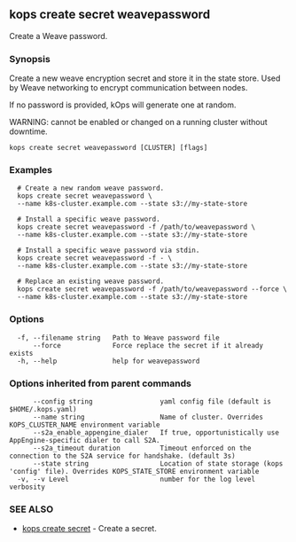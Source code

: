 
<!--- This file is automatically generated by make gen-cli-docs; changes should be made in the go CLI command code (under cmd/kops) -->

## kops create secret weavepassword

Create a Weave password.

### Synopsis

Create a new weave encryption secret and store it in the state store. Used by Weave networking to encrypt communication between nodes.

 If no password is provided, kOps will generate one at random.

 WARNING: cannot be enabled or changed on a running cluster without downtime.

```
kops create secret weavepassword [CLUSTER] [flags]
```

### Examples

```
  # Create a new random weave password.
  kops create secret weavepassword \
  --name k8s-cluster.example.com --state s3://my-state-store
  
  # Install a specific weave password.
  kops create secret weavepassword -f /path/to/weavepassword \
  --name k8s-cluster.example.com --state s3://my-state-store
  
  # Install a specific weave password via stdin.
  kops create secret weavepassword -f - \
  --name k8s-cluster.example.com --state s3://my-state-store
  
  # Replace an existing weave password.
  kops create secret weavepassword -f /path/to/weavepassword --force \
  --name k8s-cluster.example.com --state s3://my-state-store
```

### Options

```
  -f, --filename string   Path to Weave password file
      --force             Force replace the secret if it already exists
  -h, --help              help for weavepassword
```

### Options inherited from parent commands

```
      --config string                 yaml config file (default is $HOME/.kops.yaml)
      --name string                   Name of cluster. Overrides KOPS_CLUSTER_NAME environment variable
      --s2a_enable_appengine_dialer   If true, opportunistically use AppEngine-specific dialer to call S2A.
      --s2a_timeout duration          Timeout enforced on the connection to the S2A service for handshake. (default 3s)
      --state string                  Location of state storage (kops 'config' file). Overrides KOPS_STATE_STORE environment variable
  -v, --v Level                       number for the log level verbosity
```

### SEE ALSO

* [kops create secret](kops_create_secret.md)	 - Create a secret.

